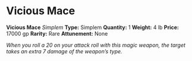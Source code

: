 # Vicious Mace

**Vicious Mace**
_Simplem_
**Type:** Simplem
**Quantity:** 1
**Weight:** 4 lb
**Price:** 17000 gp
**Rarity:** Rare
**Attunement:** None

*When you roll a 20 on your attack roll with this magic weapon, the target takes an extra 7 damage of the weapon’s type.*